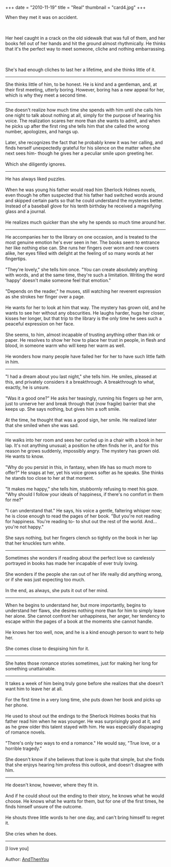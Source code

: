+++
date = "2010-11-19"
title = "Real"
thumbnail = "card4.jpg"
+++

When they met it was on accident.
<!--more-->
<br><br>
Her heel caught in a crack on the old sidewalk that was full of them, and her books fell out of her hands and hit the ground almost rhythmically. He thinks that it's the perfect way to meet someone, cliche and nothing embarrassing.

<br><br>
She's had enough cliches to last her a lifetime, and she thinks little of it.

***

She thinks little of him, to be honest. He is kind and a gentleman, and, at their first meeting, utterly boring. However, boring has a new appeal for her, which is why they meet a second time.

***

She doesn't realize how much time she spends with him until she calls him one night to talk about nothing at all, simply for the purpose of hearing his voice. The realization scares her more than she wants to admit, and when he picks up after the first ring she tells him that she called the wrong number, apologizes, and hangs up.
<br><br>
Later, she recognizes the fact that he probably knew it was her calling, and finds herself unexpectedly grateful for his silence on the matter when she next sees him- though he gives her a peculiar smile upon greeting her.
<br><br>
Which she diligently ignores.  

***

He has always liked puzzles.
<br><br>
When he was young his father would read him Sherlock Holmes novels, even though he often suspected that his father had switched words around and skipped certain parts so that he could understand the mysteries better. Instead of a baseball glove for his tenth birthday he received a magnifying glass and a journal.
<br><br>
He realizes much quicker than she why he spends so much time around her.

***

He accompanies her to the library on one occasion, and is treated to the most genuine emotion he's ever seen in her. The books seem to entrance her like nothing else can. She runs her fingers over worn and new covers alike, her eyes filled with delight at the feeling of so many words at her fingertips.
<br><br>
"They're lovely," she tells him once. "You can create absolutely anything with words, and at the same time, they're such a limitation. Writing the word 'happy' doesn't make someone feel that emotion."
<br><br>
"Depends on the reader," he muses, still watching her reverent expression as she strokes her finger over a page.
<br><br>
He wants for her to look at him that way. The mystery has grown old, and he wants to see her without any obscurities. He laughs harder, hugs her closer, kisses her longer, but that trip to the library is the only time he sees such a peaceful expression on her face.
<br><br>
She seems, to him, almost incapable of trusting anything other than ink or paper. He resolves to show her how to place her trust in people, in flesh and blood, in someone warm who will keep her warm as well.
<br><br>
He wonders how many people have failed her for her to have such little faith in him.

***

"I had a dream about you last night," she tells him. He smiles, pleased at this, and privately considers it a breakthrough. A breakthrough to what, exactly, he is unsure.
<br><br>
"Was it a good one?" He asks her teasingly, running his fingers up her arm, just to unnerve her and break through that (now fragile) barrier that she keeps up. She says nothing, but gives him a soft smile.
<br><br>
At the time, he thought that was a good sign, her smile. He realized later that she smiled when she was sad.

***

He walks into her room and sees her curled up in a chair with a book in her lap. It's not anything unusual; a position he often finds her in, and for this reason he grows suddenly, impossibly angry. The mystery has grown old. He wants to know.
<br><br>
"Why do you persist in this, in fantasy, when life has so much more to offer?" He snaps at her, yet his voice grows softer as he speaks. She thinks he stands too close to her at that moment.
<br><br>
"It makes me happy," she tells him, stubbornly refusing to meet his gaze. "Why should I follow your ideals of happiness, if there's no comfort in them for me?"
<br><br>
"I can understand that." He says, his voice a gentle, faltering whisper now; he is close enough to read the pages of her book. "But you're not reading for happiness. You're reading to- to shut out the rest of the world. And... you're not happy."
<br><br>
She says nothing, but her fingers clench so tightly on the book in her lap that her knuckles turn white.

***

Sometimes she wonders if reading about the perfect love so carelessly portrayed in books has made her incapable of ever truly loving.
<br><br>
She wonders if the people she ran out of her life really did anything wrong, or if she was just expecting too much.
<br><br>
In the end, as always, she puts it out of her mind.

***

When he begins to understand her, but more importantly, begins to understand her flaws, she desires nothing more than for him to simply leave her alone. She cannot confront her unhappiness, her anger, her tendency to escape within the pages of a book at the moments she cannot handle.
<br><br>
He knows her too well, now, and he is a kind enough person to want to help her.
<br><br>
She comes close to despising him for it.

***

She hates those romance stories sometimes, just for making her long for something unattainable.

***

It takes a week of him being truly gone before she realizes that she doesn't want him to leave her at all.
<br><br>
For the first time in a very long time, she puts down her book and picks up her phone.
<br><br>
He used to shout out the endings to the Sherlock Holmes books that his father read him when he was younger. He was surprisingly good at it, and as he grew older this talent stayed with him. He was especially disparaging of romance novels.
<br><br>
"There's only two ways to end a romance." He would say, "True love, or a horrible tragedy."
<br><br>
She doesn't know if she believes that love is quite that simple, but she finds that she enjoys hearing him profess this outlook, and doesn't disagree with him.

***

He doesn't know, however, where they fit in.
<br><br>
And if he could shout out the ending to their story, he knows what he would choose. He knows what he wants for them, but for one of the first times, he finds himself unsure of the outcome.
<br><br>
He shouts three little words to her one day, and can't bring himself to regret it.
<br><br>
She cries when he does.

***

[I love you]
<br><br>
Author: [AndThenYou](http://www.deviantart.com/art/Real-186741075)
